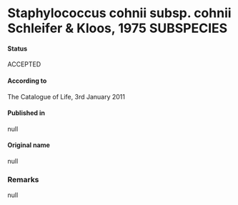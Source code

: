 Staphylococcus cohnii subsp. cohnii Schleifer & Kloos, 1975 SUBSPECIES
=======

#### Status
ACCEPTED

#### According to
The Catalogue of Life, 3rd January 2011

#### Published in
null

#### Original name
null

### Remarks
null